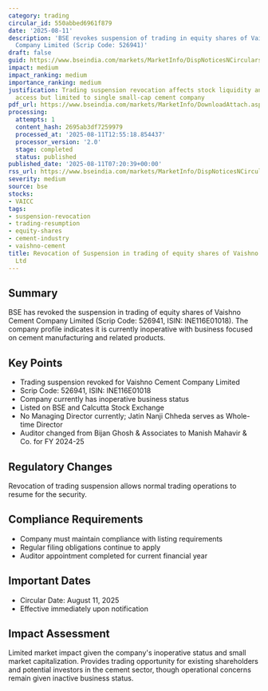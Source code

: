 ```yaml
---
category: trading
circular_id: 550abbed6961f879
date: '2025-08-11'
description: 'BSE revokes suspension of trading in equity shares of Vaishno Cement
  Company Limited (Scrip Code: 526941)'
draft: false
guid: https://www.bseindia.com/markets/MarketInfo/DispNoticesNCirculars.aspx?Noticeid={56FDB0B7-0642-4288-8386-35C85BA6ADC3}&noticeno=20250811-7&dt=08/11/2025&icount=7&totcount=42&flag=0
impact: medium
impact_ranking: medium
importance_ranking: medium
justification: Trading suspension revocation affects stock liquidity and investor
  access but limited to single small-cap cement company
pdf_url: https://www.bseindia.com/markets/MarketInfo/DownloadAttach.aspx?id=20250811-7&attachedId=f474dca7-1413-40e3-9478-e499b7d91dc6
processing:
  attempts: 1
  content_hash: 2695ab3df7259979
  processed_at: '2025-08-11T12:55:18.854437'
  processor_version: '2.0'
  stage: completed
  status: published
published_date: '2025-08-11T07:20:39+00:00'
rss_url: https://www.bseindia.com/markets/MarketInfo/DispNoticesNCirculars.aspx?Noticeid={56FDB0B7-0642-4288-8386-35C85BA6ADC3}&noticeno=20250811-7&dt=08/11/2025&icount=7&totcount=42&flag=0
severity: medium
source: bse
stocks:
- VAICC
tags:
- suspension-revocation
- trading-resumption
- equity-shares
- cement-industry
- vaishno-cement
title: Revocation of Suspension in trading of equity shares of Vaishno Cement Company
  Ltd
---
```


## Summary

BSE has revoked the suspension in trading of equity shares of Vaishno Cement Company Limited (Scrip Code: 526941, ISIN: INE116E01018). The company profile indicates it is currently inoperative with business focused on cement manufacturing and related products.

## Key Points

- Trading suspension revoked for Vaishno Cement Company Limited
- Scrip Code: 526941, ISIN: INE116E01018
- Company currently has inoperative business status
- Listed on BSE and Calcutta Stock Exchange
- No Managing Director currently; Jatin Nanji Chheda serves as Whole-time Director
- Auditor changed from Bijan Ghosh & Associates to Manish Mahavir & Co. for FY 2024-25

## Regulatory Changes

Revocation of trading suspension allows normal trading operations to resume for the security.

## Compliance Requirements

- Company must maintain compliance with listing requirements
- Regular filing obligations continue to apply
- Auditor appointment completed for current financial year

## Important Dates

- Circular Date: August 11, 2025
- Effective immediately upon notification

## Impact Assessment

Limited market impact given the company's inoperative status and small market capitalization. Provides trading opportunity for existing shareholders and potential investors in the cement sector, though operational concerns remain given inactive business status.